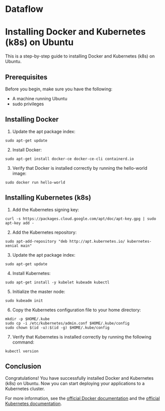 # Dataflow
# Installing Docker and Kubernetes (k8s) on Ubuntu

This is a step-by-step guide to installing Docker and Kubernetes (k8s) on Ubuntu.

## Prerequisites

Before you begin, make sure you have the following:

- A machine running Ubuntu
- sudo privileges

## Installing Docker

1. Update the apt package index:
```console
sudo apt-get update
```
2. Install Docker:
```console
sudo apt-get install docker-ce docker-ce-cli containerd.io
```

3. Verify that Docker is installed correctly by running the hello-world image:
```console
sudo docker run hello-world
```

## Installing Kubernetes (k8s)

1. Add the Kubernetes signing key:
```console
curl -s https://packages.cloud.google.com/apt/doc/apt-key.gpg | sudo apt-key add -
```
2. Add the Kubernetes repository:
```console
sudo apt-add-repository "deb http://apt.kubernetes.io/ kubernetes-xenial main"
```
3. Update the apt package index:
```console
sudo apt-get update
```
4. Install Kubernetes:
```console
sudo apt-get install -y kubelet kubeadm kubectl
```
5. Initialize the master node:
```console
sudo kubeadm init
```
6. Copy the Kubernetes configuration file to your home directory:
```console
mkdir -p $HOME/.kube
sudo cp -i /etc/kubernetes/admin.conf $HOME/.kube/config
sudo chown $(id -u):$(id -g) $HOME/.kube/config
```
7. Verify that Kubernetes is installed correctly by running the following command:
```console
kubectl version
```

## Conclusion

Congratulations! You have successfully installed Docker and Kubernetes (k8s) on Ubuntu. Now you can start deploying your applications to a Kubernetes cluster.

For more information, see the [official Docker documentation](https://docs.docker.com/get-docker/) and the [official Kubernetes documentation](https://kubernetes.io/docs/setup/).






